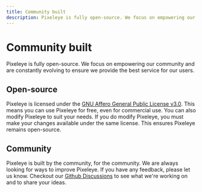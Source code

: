 ```yaml
---
title: Community built
description: Pixeleye is fully open-source. We focus on empowering our community and are constantly evolving to ensure we provide the best service for our users.
---
```


# Community built

Pixeleye is fully open-source. We focus on empowering our community and are constantly evolving to ensure we provide the best service for our users.

## Open-source

Pixeleye is licensed under the [GNU Affero General Public License v3.0](https://github.com/pixeleye-io/pixeleye/blob/main/LICENSE). This means you can use Pixeleye for free, even for commercial use. You can also modify Pixeleye to suit your needs. If you do modify Pixeleye, you must make your changes available under the same license. This ensures Pixeleye remains open-source.

## Community

Pixeleye is built by the community, for the community. We are always looking for ways to improve Pixeleye. If you have any feedback, please let us know. Checkout our [Github Discussions](https://github.com/pixeleye-io/pixeleye/discussions) to see what we're working on and to share your ideas.
